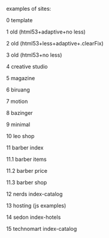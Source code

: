 examples of sites:

0 template

1 old (html53+adaptive+no less)

2 old (html53+less+adaptive+.clearFix)

3 old (html53+no less)

4 creative studio

5 magazine

6 biruang

7 motion

8 bazinger

9 minimal

10 leo shop

11 barber index

11.1 barber items

11.2 barber price

11.3 barber shop

12 nerds index-catalog

13 hosting (js examples)

14 sedon index-hotels

15 technomart index-catalog
